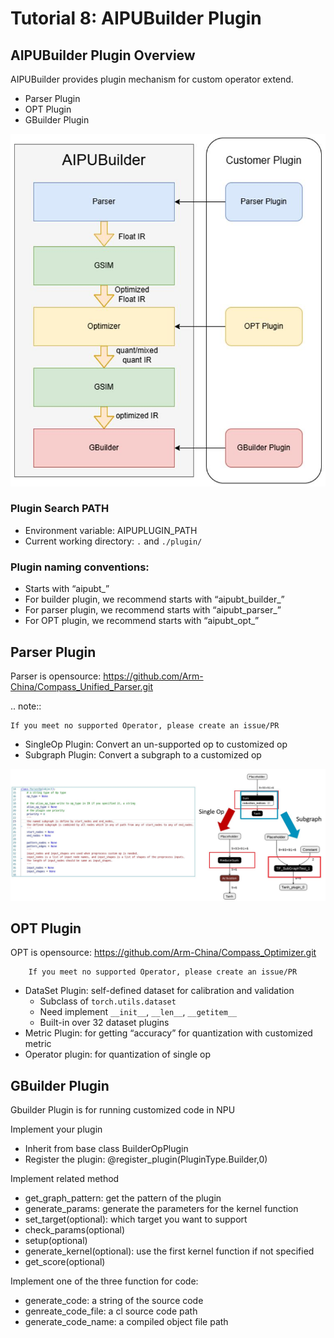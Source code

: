 # Tutorial 8: AIPUBuilder Plugin

## AIPUBuilder Plugin Overview

AIPUBuilder provides plugin mechanism for custom operator extend.
- Parser Plugin
- OPT Plugin
- GBuilder Plugin

![](_static/plugin.jpg)

### Plugin Search PATH
- Environment variable: AIPUPLUGIN_PATH
- Current working directory: `.` and  `./plugin/`

### Plugin naming conventions:
- Starts with “aipubt_”
- For builder plugin, we recommend starts with “aipubt_builder_”
- For parser plugin, we recommend starts with “aipubt_parser_”
- For OPT plugin, we recommend starts with “aipubt_opt_”


## Parser Plugin
Parser is opensource: https://github.com/Arm-China/Compass_Unified_Parser.git

.. note::

    If you meet no supported Operator, please create an issue/PR

- SingleOp Plugin: Convert an un-supported op to customized op
- Subgraph Plugin: Convert a subgraph to a customized op

![](_static/parser_plugin.jpg)

## OPT Plugin
OPT is opensource: https://github.com/Arm-China/Compass_Optimizer.git 

```{note}
    If you meet no supported Operator, please create an issue/PR
```

- DataSet Plugin: self-defined dataset  for calibration and validation
    - Subclass of `torch.utils.dataset`
    - Need implement `__init__`, `__len__`, `__getitem__`
    - Built-in over 32 dataset plugins
- Metric Plugin: for getting “accuracy” for quantization with customized metric
- Operator plugin: for quantization of single op

## GBuilder Plugin 
Gbuilder Plugin is for running customized code in NPU

Implement your plugin
- Inherit from base class BuilderOpPlugin
- Register the plugin: @register_plugin(PluginType.Builder,0) 

Implement related method
- get_graph_pattern: get the pattern of the plugin
- generate_params: generate the parameters for the kernel function
- set_target(optional): which target you want to support
- check_params(optional)
- setup(optional)
- generate_kernel(optional):  use the first kernel function if not specified
- get_score(optional)

Implement one of the three function for code:
- generate_code: a string of the source code
- genreate_code_file: a cl source code path
- generate_code_name: a compiled object file path


